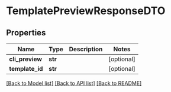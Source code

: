 # TemplatePreviewResponseDTO

## Properties
Name | Type | Description | Notes
------------ | ------------- | ------------- | -------------
**cli_preview** | **str** |  | [optional] 
**template_id** | **str** |  | [optional] 

[[Back to Model list]](../README.md#documentation-for-models) [[Back to API list]](../README.md#documentation-for-api-endpoints) [[Back to README]](../README.md)


